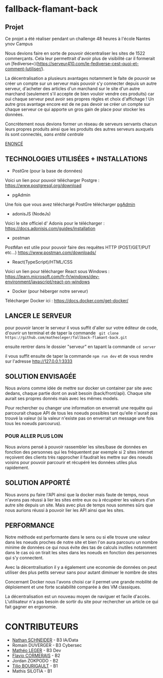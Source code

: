 # fallback-flamant-back

## Projet
Ce projet a été réaliser pendant un challenge 48 heures à l'école Nantes ynov Campus 

Nous devions faire en sorte de pouvoir décentraliser les sites de 1522 commerçants. Cela leur permettrait d'avoir plus de visibilité car il formerait un [fediverse<)(https://serveur410.com/le-fediverse-cest-quoi-et-comment-lutiliser/).

La décentralisation a plusieurs avantages notamment le faite de pouvoir se créer un compte sur un serveur mais pouvoir s'y connecter depuis un autre serveur, d'acheter des articles d'un marchand sur le site d'un autre marchand (seulement s'il accepte de bien vouloir vendre ces produits) car oui chaque serveur peut avoir ses propres règles et choix d'affichage ! Un autre gros avantage encore est de ne pas devoir se créer un compte sur chaque serveur ce qui apporte un gros gain de place pour stocker les données.

Concrètement nous devions former un réseau de serveurs servants chacun leurs propres produits ainsi que les produits des autres serveurs auxquels ils sont connectés, *sans entité centrale*

[ENONCÉ](https://tardigrade.land/campus/0/module/7/assignment/0?share=72c63dde-8aac-4a34-8ca4-dc36851b137f)

## TECHNOLOGIES UTILISÉES + INSTALLATIONS

* PostGre (pour la base de données)

Voici un lien pour pouvoir télécharger Postgre : https://www.postgresql.org/download

* pgAdmin

Une fois que vous avez téléchargé PostGre télécharger [pgAdmin](https://www.postgresql.org/ftp/pgadmin/pgadmin4/v6.19/)

* adonisJS (NodeJs)

Voici le site officiel d' Adonis pour le télécharger : https://docs.adonisjs.com/guides/installation

* postman

PostMan est utile pour pouvoir faire des requêtes HTTP (POST/GET/PUT etc...) https://www.postman.com/downloads/

* React(TypeScript)/HTML/CSS

Voici un lien pour télécharger React sous Windows : https://learn.microsoft.com/fr-fr/windows/dev-environment/javascript/react-on-windows

* Docker (pour héberger notre serveur)

Télécharger Docker ici : https://docs.docker.com/get-docker/

## LANCER LE SERVEUR 

pour pouvoir lancer le serveur il vous suffit d'aller sur votre éditeur de code, d'ouvrir un terminal et de taper la commande ``` git clone  https://github.com/matheoleger/fallback-flamant-back.git```

ensuite rentrer dans le dossier "serveur" en tapant la commande ```cd server```

il vous suffit ensuite de taper la commande ```npm run dev``` et de vous rendre sur l'adresse http://127.0.0.1:3333

## SOLUTION ENVISAGÉE

Nous avions comme idée de mettre sur docker un container par site avec dedans, chaque partie dont on avait besoin (back/front/api). Chaque site aurait ses propres donnés mais avec les mêmes models.

Pour rechercher ou changer une information on enverrait une requête qui parcourait chaque API de tous les noeuds possibles tant qu'elle n'aurait pas trouvé la valeur (si la valeur n'existe pas on enverrait un message une fois tous les noeuds parcourus).

### POUR ALLER PLUS LOIN 

Nous avions pensé à pouvoir rassembler les sites/base de données en fonction des personnes qui les fréquentent par exemple si 2 sites internet reçoivent des clients très rapprocher il faudrait les mettre sur des noeuds voisins pour pouvoir parcourir et récupéré les données utiles plus rapidement.

## SOLUTION APPORTÉ 

Nous avons pu faire l'API ainsi que la docker mais faute de temps, nous n'avons pas réussi à lier les sites entre eux ou à récupérer les valeurs d'un autre site depuis un site. Mais avec plus de temps nous sommes sûrs que nous aurions réussi à pouvoir lier les API ainsi que les sites.

## PERFORMANCE 

Notre méthode est performante dans le sens ou si elle trouve une valeur dans les noeuds proches de notre site et bien l'on aura parcouru un nombre minime de données ce qui nous évite des tas de calculs inutiles notamment dans le cas où on tirait les sites dans les noeuds en fonction des personnes qui s'y connectent. 

Avec la décentralisation il y a également une economie de données on peut utiliser des plus petits serveur sans pour autant diminuer le nombre de sites 

Concernant Docker nous l'avons choisi car il permet une grande mobilité de déploiement et une forte scalabilité comparée à des VM classiques.

La décentralisation est un nouveau moyen de naviguer et facile d'accès. L'utilisateur n'a pas besoin de sortir du site pour rechercher un article ce qui fait gagner en ergonomie.

# CONTRIBUTEURS

* [Nathan SCHNEIDER](https://github.com/NatSch45) - B3 IA/Data
* Romain DUVERGER - B3 Cybersec
* [Mathéo LEGER](https://github.com/matheoleger) - B3 Dev
* [Flavio CORMERAIS](https://github.com/FCORMERAIS) - B2
* Jordan ZOKPODO - B2
* [Tilio BOURIGAULT](https://github.com/Tilio44) - B1
* Mathis SILOTIA - B1
